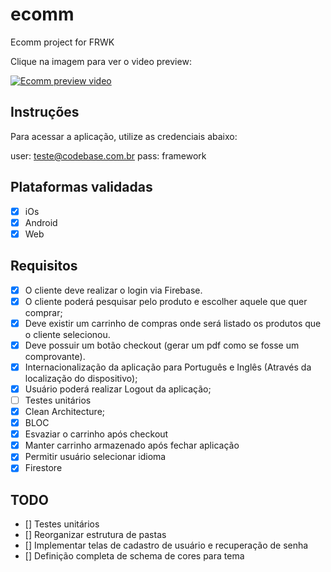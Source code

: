 # ecomm

Ecomm project for FRWK 

Clique na imagem para ver o video preview:

[![Ecomm preview video](https://i.ytimg.com/vi/7_ODQPQH2a0/maxresdefault.jpg)](https://www.youtube.com/watch?v=7_ODQPQH2a0 "Ecomm app")    

## Instruções

Para acessar a aplicação, utilize as credenciais abaixo:

user: teste@codebase.com.br
pass: framework


## Plataformas validadas

 - [x] iOs
 - [x] Android
 - [x] Web

## Requisitos

 - [x] O cliente deve realizar o login via Firebase.
 - [x] O cliente poderá pesquisar pelo produto e escolher aquele que quer comprar;
 - [x] Deve existir um carrinho de compras onde será listado os produtos que o cliente selecionou.
 - [x] Deve possuir um botão checkout (gerar um pdf como se fosse um comprovante).
 - [x] Internacionalização da aplicação para Português e Inglês (Através da localização do dispositivo);
 - [x] Usuário poderá realizar Logout da aplicação;
 - [ ] Testes unitários
 - [x] Clean Architecture;
 - [x] BLOC
 - [x] Esvaziar o carrinho após checkout
 - [x] Manter carrinho armazenado após fechar aplicação
 - [x] Permitir usuário selecionar idioma 
 - [x] Firestore

## TODO

 - [] Testes unitários
 - [] Reorganizar estrutura de pastas 
 - [] Implementar telas de cadastro de usuário e recuperação de senha
 - [] Definição completa de schema de cores para tema



